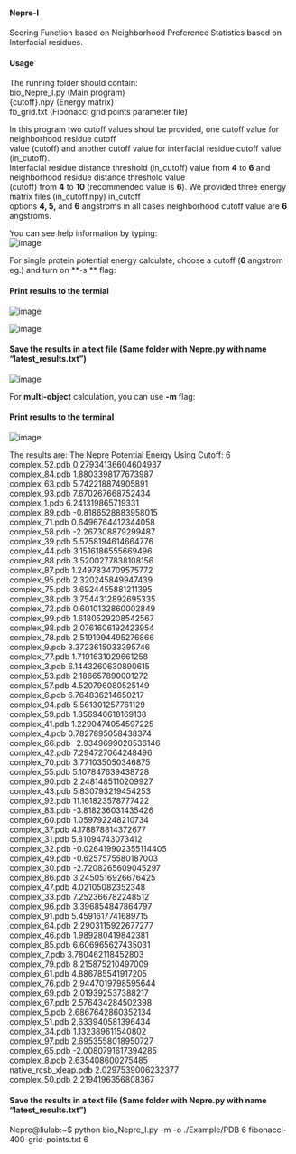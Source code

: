 #### Nepre-I ####
Scoring Function based on Neighborhood Preference Statistics based on Interfacial residues. 

#### Usage ####  
The running folder should contain:\
bio_Nepre_I.py (Main program) \
{cutoff}.npy (Energy matrix) \
fb_grid.txt (Fibonacci grid points parameter file)

In this program two cutoff values shoul be provided, one cutoff value for neighborhood residue cutoff \
value (cutoff) and another cutoff value for interfacial residue cutoff value (in_cutoff). \
Interfacial residue distance threshold (in_cutoff) value from **4** to **6** and neighborhood residue distance threshold value \
(cutoff) from **4** to **10** (recommended value is **6**). We provided three energy matrix files (in_cutoff.npy) in_cutoff \
options **4, 5,** and **6** angstroms in all cases neighborhood cutoff value are **6** angstroms.

You can see help information by typing:\
![image](https://user-images.githubusercontent.com/92762541/140533023-353f9937-4dff-4b10-9bc9-a5fbd0f09f7c.png)

For single protein potential energy calculate, choose a cutoff (**6** angstrom eg.) and turn on **-s ** flag:

#### Print results to the termial ####
![image](https://user-images.githubusercontent.com/92762541/140532432-63d8b0d2-3995-41b9-a0f1-6a24700faef1.png)

![image](https://user-images.githubusercontent.com/92762541/140530281-0ad2dfcb-82ce-441c-9edc-83007ec18315.png)

#### Save the results in a text file (Same folder with Nepre.py with name “latest_results.txt”) ####
![image](https://user-images.githubusercontent.com/92762541/140532018-b2911493-5e99-4296-9f3f-7fcef26fe224.png)

For **multi-object** calculation, you can use **-m** flag:
#### Print results to the terminal ####
![image](https://user-images.githubusercontent.com/92762541/140534786-998de96a-1103-46ee-aef7-c4d8b08d1d08.png)

The results are:
The Nepre Potential Energy
Using Cutoff: 6 \
complex_52.pdb      0.27934136604604937 \
complex_84.pdb      1.8803398177673987 \
complex_63.pdb      5.742218874905891 \
complex_93.pdb      7.670267668752434 \
complex_1.pdb      6.241319865719331 \
complex_89.pdb      -0.8186528883958015 \
complex_71.pdb      0.6496764412344058 \
complex_58.pdb      -2.267308879299487 \
complex_39.pdb      5.5758194614664776 \
complex_44.pdb      3.1516186555669496 \
complex_88.pdb      3.5200277838108156 \
complex_87.pdb      1.2497834709575772 \
complex_95.pdb      2.320245849947439 \
complex_75.pdb      3.6924455881211395 \
complex_38.pdb      3.7544312892695335 \
complex_72.pdb      0.6010132860002849 \
complex_99.pdb      1.6180529208542567 \
complex_98.pdb      2.0761606192423954 \
complex_78.pdb      2.5191994495276866 \
complex_9.pdb      3.3723615033395746 \
complex_77.pdb      1.7191631029661258 \
complex_3.pdb      6.1443260630890615 \
complex_53.pdb      2.186657890001272 \
complex_57.pdb      4.520796080525149 \
complex_6.pdb      6.764836214650217 \
complex_94.pdb      5.561301257761129 \
complex_59.pdb      1.856940618169138 \
complex_41.pdb      1.2290474054597225 \
complex_4.pdb      0.7827895058438374 \
complex_66.pdb      -2.9349699020536146 \
complex_42.pdb      7.294727064248496 \
complex_70.pdb      3.771035050346875 \
complex_55.pdb      5.107847639438728 \
complex_90.pdb      2.2481485110209927 \
complex_43.pdb      5.830793219454253 \
complex_92.pdb      11.161823578777422 \
complex_83.pdb      -3.818236031435426 \
complex_60.pdb      1.059792248210734 \
complex_37.pdb      4.178878814372677 \
complex_31.pdb      5.81094743073412 \
complex_32.pdb      -0.026419902355114405 \
complex_49.pdb      -0.6257575580187003 \
complex_30.pdb      -2.7208265609045297 \
complex_86.pdb      3.2450516926676425 \
complex_47.pdb      4.02105082352348 \
complex_33.pdb      7.252366782248512 \
complex_96.pdb      3.396854847864797 \
complex_91.pdb      5.4591617741689715 \
complex_64.pdb      2.2903115922677277 \
complex_46.pdb      1.989280419842381 \
complex_85.pdb      6.606965627435031 \
complex_7.pdb      3.780462118452803 \
complex_79.pdb      8.215875210497009 \
complex_61.pdb      4.886785541917205 \
complex_76.pdb      2.9447019798595644 \
complex_69.pdb 	    2.019392537388217 \
complex_67.pdb 		     2.576434284502398 \
complex_5.pdb      2.6867642860352134 \
complex_51.pdb      2.633940581396434 \
complex_34.pdb      1.132389611540802 \
complex_97.pdb      2.6953558018950727 \
complex_65.pdb      -2.0080791617394285 \
complex_8.pdb      2.635408600275485 \
native_rcsb_xleap.pdb      2.0297539006232377 \
complex_50.pdb      2.2194196356808367

#### Save the results in a text file (Same folder with Nepre.py with name “latest_results.txt”) ####
Nepre@liulab:~$ python bio_Nepre_I.py -m -o ./Example/PDB 6   fibonacci-400-grid-points.txt  6



